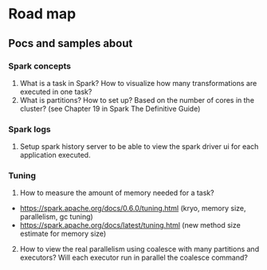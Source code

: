 # Road map

## Pocs and samples about

### Spark concepts

1. What is a task in Spark? How to visualize how many transformations are executed in one task?
2. What is partitions? How to set up? Based on the number of cores in the cluster? (see Chapter 19 in Spark The Definitive Guide)

### Spark logs

1. Setup spark history server to be able to view the spark driver ui for each application executed.

### Tuning

1. How to measure the amount of memory needed for a task?

- https://spark.apache.org/docs/0.6.0/tuning.html (kryo, memory size, parallelism, gc tuning)
- https://spark.apache.org/docs/latest/tuning.html (new method size estimate for memory size)

2. How to view the real parallelism using coalesce with many partitions and executors? Will each executor run in parallel the coalesce command?